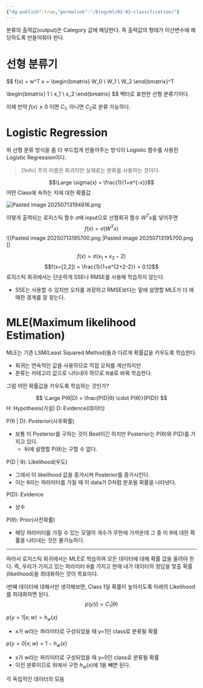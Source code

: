 ```yaml
---
{"dg-publish":true,"permalink":"/blog/ml/02-02-classification/"}
---
```


분류의 출력값(output)은 Category 값에 해당한다.
즉 출력값의 형태가 이산변수에 해당하도록 만들어줘야 한다.

# 선형 분류기

$$ f(x) = w^T x = \begin{bmatrix}
W_0 \\
W_1 \\
W_2
\end{bmatrix}^T 

\begin{bmatrix}
1 \\
x_1 \\
x_2 
\end{bmatrix}
$$ 벡터로 표현한 선형 분류기이다.

이제 만약 $f(x) \ge 0$ 이면 $C_1$, 아니면 $C_2$로 분류 가능하다.

# Logistic Regression

위 선형 분류 방식을 좀 더 부드럽게 만들어주는 방식이 Logistic 함수를 사용한 Logistic Regression이다.

> [!info] 주의
> 이름은 회귀지만 실제로는 분류를 사용하는 것이다.

$$\Large \sigma(x) = \frac{1}{1+e^{-x}}$$
어떤 Class에 속하는 지에 대한 확률값

![Pasted image 20250713194816.png](/img/user/Pasted%20image%2020250713194816.png)

이렇게 출력되는 로지스틱 함수 $\sigma$에 input으로 선형회귀 함수 $W^T x$를 넣어주면
$$ f(x) = \sigma(W^T x) $$
![[Pasted image 20250713195700.png \|Pasted image 20250713195700.png ]]

$$f(x) = \sigma(x_1 + x_2 - 2)$$
$$f(x=[2,2]) = \frac{1}{1+e^{2+2-2}} = 0.12$$
로지스틱 회귀에서는 단순하게 SSE나 RMSE를 사용해 학습하지 않는다.
- SSE는 사용할 수 있지만 오차를 과장하고 RMSE보다는 밑에 설명할 MLE가 더 애매한 경계를 잘 찾는다.

# MLE(Maximum likelihood Estimation)

MLE는 기존 LSM(Least Squared Method)들과 다르게 확률값을 키우도록 학습한다.

+ 회귀는 연속적인 값을 사용하므로 직접 오차를 계산하지만
+ 분류는 카테고리 값으로 나타내야 하므로 `확률`로 바꿔 학습한다.

그럼 어떤 확률값을 키우도록 학습하는 것인가?

$$ \Large P(θ|D) = \frac{P(D|θ) \cdot P(θ)}{P(D)} $$
H: Hypothesis(가설)
D: Evidence(데이터)

P(θ | D): Posterior(사후확률)
- 보통 이 Posterior를 구하는 것이 Best이긴 하지만 Posterior는 P(θ)와 P(D)를 가지고 있다. 
	- 뒤에 설명할 P(θ)는 구할 수 없다.

P(D | θ): Likelihood(우도)
- 그래서 이 likelihood 값을 증가시켜 Posterior를 증가시킨다.
- 이는 θ라는 파라미터를 가질 때 이 data가 D처럼 분포될 확률을 나타낸다.

P(D): Evidence
- 상수

P(θ): Prior(사전확률)
- 해당 파라미터를 가질 수 있는 모델의 개수가 무한에 가까운데 그 중 이 θ에 대한 확률을 나타내는 것은 불가능하다.

---
따라서 로지스틱 회귀에서는 MLE로 학습하여 모든 데이터에 대해 확률 값을 올려야 한다.
즉, 우리가 가지고 있는 파라미터 θ를 가지고 현재 내가 데이터의 정답을 맞출 확률(likelihood)을 최대화하는 것이 목표이다.

i번째 데이터에 대해서만 생각해보면, Class 1일 확률이 높아지도록 아래의 Likelihood를 최대화하면 된다.
$$ p(y{(i)} = C_1 | \theta) $$

$p(y=1|x;w) = h_w(x)$ 
- x가 w라는 파라미터로 구성되었을 때 y=1인 class로 분류될 확률

$p(y=0|x;w) = 1 - h_w(x)$
- x가 w라는 파리미터로 구성되었을 때 y=0인 class로 분류될 확률
- 이진 분류이므로 위에서 구한 $h_w(x)$에 1을 빼면 된다.

각 독립적인 데이터의 모음 
